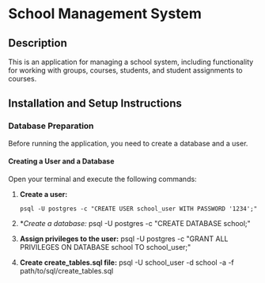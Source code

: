 # School Management System

## Description

This is an application for managing a school system, including functionality for working with groups, courses, students, and student assignments to courses.

## Installation and Setup Instructions

### Database Preparation

Before running the application, you need to create a database and a user.

#### Creating a User and a Database

Open your terminal and execute the following commands:

1. **Create a user:**
   ```shell
   psql -U postgres -c "CREATE USER school_user WITH PASSWORD '1234';"

2. **Create a database:*
   psql -U postgres -c "CREATE DATABASE school;"


3. **Assign privileges to the user:**
   psql -U postgres -c "GRANT ALL PRIVILEGES ON DATABASE school TO school_user;"


4. **Create create_tables.sql file:**
   psql -U school_user -d school -a -f path/to/sql/create_tables.sql
   